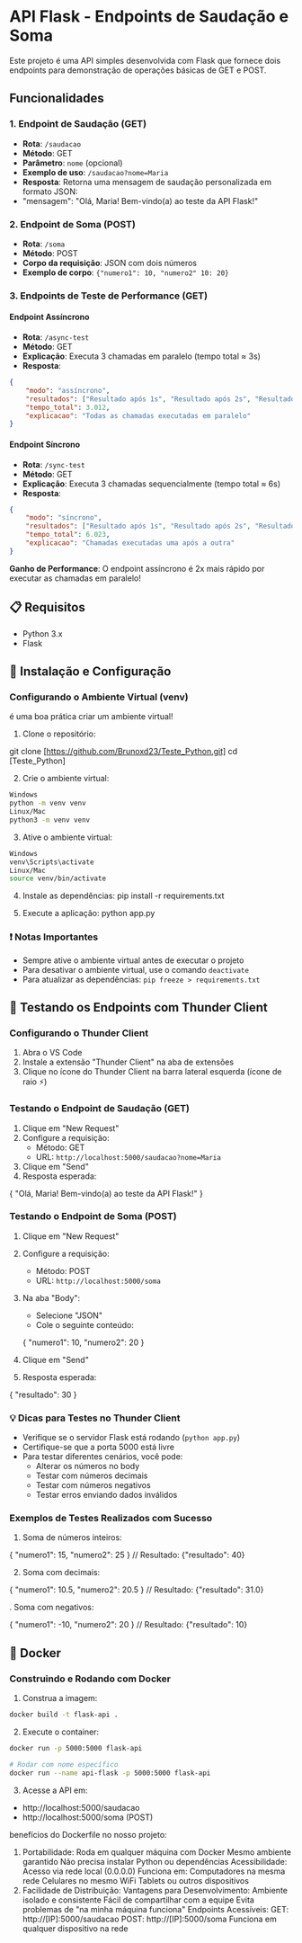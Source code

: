 # API Flask - Endpoints de Saudação e Soma

Este projeto é uma API simples desenvolvida com Flask que fornece dois endpoints para demonstração de operações básicas de GET e POST.

## Funcionalidades

### 1. Endpoint de Saudação (GET)
- **Rota**: `/saudacao`
- **Método**: GET
- **Parâmetro**: `nome` (opcional)
- **Exemplo de uso**: `/saudacao?nome=Maria`
- **Resposta**: Retorna uma mensagem de saudação personalizada em formato JSON:
- "mensagem": "Olá, Maria! Bem-vindo(a) ao teste da API Flask!"

### 2. Endpoint de Soma (POST)
- **Rota**: `/soma`
- **Método**: POST
- **Corpo da requisição**: JSON com dois números
- **Exemplo de corpo**: `{"numero1": 10, "numero2" 10: 20}`

### 3. Endpoints de Teste de Performance (GET)

#### Endpoint Assíncrono
- **Rota**: `/async-test`
- **Método**: GET
- **Explicação**: Executa 3 chamadas em paralelo (tempo total ≈ 3s)
- **Resposta**:
```json
{
    "modo": "assíncrono",
    "resultados": ["Resultado após 1s", "Resultado após 2s", "Resultado após 3s"],
    "tempo_total": 3.012,
    "explicacao": "Todas as chamadas executadas em paralelo"
}
```

#### Endpoint Síncrono
- **Rota**: `/sync-test`
- **Método**: GET
- **Explicação**: Executa 3 chamadas sequencialmente (tempo total ≈ 6s)
- **Resposta**:
```json
{
    "modo": "síncrono",
    "resultados": ["Resultado após 1s", "Resultado após 2s", "Resultado após 3s"],
    "tempo_total": 6.023,
    "explicacao": "Chamadas executadas uma após a outra"
}
```

**Ganho de Performance**: O endpoint assíncrono é 2x mais rápido por executar as chamadas em paralelo!

## 📋 Requisitos

- Python 3.x
- Flask

## 🔧 Instalação e Configuração

### Configurando o Ambiente Virtual (venv)

é uma boa prática criar um ambiente virtual!

 1. Clone o repositório:

 git clone [https://github.com/Brunoxd23/Teste_Python.git]
 cd [Teste_Python]

 2. Crie o ambiente virtual:

```bash
Windows
python -m venv venv
Linux/Mac
python3 -m venv venv
```

3. Ative o ambiente virtual:

```bash
Windows
venv\Scripts\activate
Linux/Mac
source venv/bin/activate
```
4. Instale as dependências:
pip install -r requirements.txt

5. Execute a aplicação:
python app.py


### ❗ Notas Importantes
- Sempre ative o ambiente virtual antes de executar o projeto
- Para desativar o ambiente virtual, use o comando `deactivate`
- Para atualizar as dependências: `pip freeze > requirements.txt`

## 🧪 Testando os Endpoints com Thunder Client

### Configurando o Thunder Client
1. Abra o VS Code
2. Instale a extensão "Thunder Client" na aba de extensões
3. Clique no ícone do Thunder Client na barra lateral esquerda (ícone de raio ⚡)

### Testando o Endpoint de Saudação (GET)
1. Clique em "New Request"
2. Configure a requisição:
   - Método: GET
   - URL: `http://localhost:5000/saudacao?nome=Maria`
3. Clique em "Send"
4. Resposta esperada:

{
"Olá, Maria! Bem-vindo(a) ao teste da API Flask!"
}


### Testando o Endpoint de Soma (POST)
1. Clique em "New Request"
2. Configure a requisição:
   - Método: POST
   - URL: `http://localhost:5000/soma`
3. Na aba "Body":
   - Selecione "JSON"
   - Cole o seguinte conteúdo:

   {
"numero1": 10,
"numero2": 20
}

4. Clique em "Send"
5. Resposta esperada:


{
"resultado": 30
}

### 💡 Dicas para Testes no Thunder Client
- Verifique se o servidor Flask está rodando (`python app.py`)
- Certifique-se que a porta 5000 está livre
- Para testar diferentes cenários, você pode:
  - Alterar os números no body
  - Testar com números decimais
  - Testar com números negativos
  - Testar erros enviando dados inválidos

### Exemplos de Testes Realizados com Sucesso
1. Soma de números inteiros:

{
"numero1": 15,
"numero2": 25
}
// Resultado: {"resultado": 40}


2. Soma com decimais:

{
"numero1": 10.5,
"numero2": 20.5
}
// Resultado: {"resultado": 31.0}


. Soma com negativos:

{
"numero1": -10,
"numero2": 20
}
// Resultado: {"resultado": 10}


## 🐳 Docker

### Construindo e Rodando com Docker

1. Construa a imagem:
```bash
docker build -t flask-api .
```

2. Execute o container:
```bash
docker run -p 5000:5000 flask-api

# Rodar com nome específico
docker run --name api-flask -p 5000:5000 flask-api
```

3. Acesse a API em:
- http://localhost:5000/saudacao
- http://localhost:5000/soma (POST)


benefícios do Dockerfile no nosso projeto:
1. Portabilidade:
Roda em qualquer máquina com Docker
Mesmo ambiente garantido
Não precisa instalar Python ou dependências
Acessibilidade:
Acesso via rede local (0.0.0.0)
Funciona em:
Computadores na mesma rede
Celulares no mesmo WiFi
Tablets ou outros dispositivos
3. Facilidade de Distribuição:
Vantagens para Desenvolvimento:
Ambiente isolado e consistente
Fácil de compartilhar com a equipe
Evita problemas de "na minha máquina funciona"
Endpoints Acessíveis:
GET: http://[IP]:5000/saudacao
POST: http://[IP]:5000/soma
Funciona em qualquer dispositivo na rede
